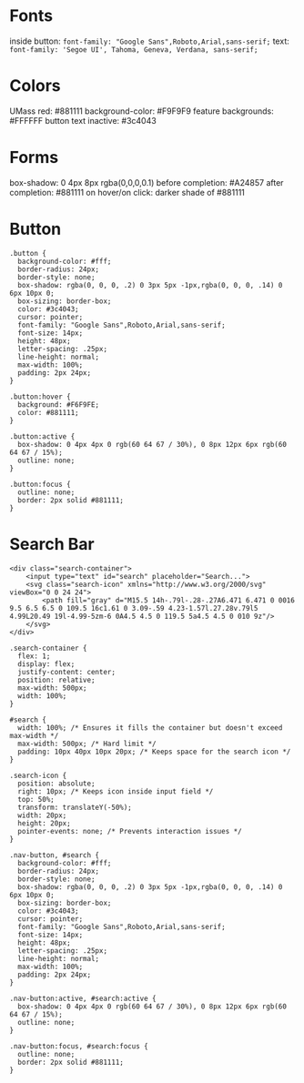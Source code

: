 # Fonts
inside button: `font-family: "Google Sans",Roboto,Arial,sans-serif;`
text: `font-family: 'Segoe UI', Tahoma, Geneva, Verdana, sans-serif;`


# Colors
UMass red: #881111
background-color: #F9F9F9
feature backgrounds: #FFFFFF
button text inactive: #3c4043

# Forms
box-shadow: 0 4px 8px rgba(0,0,0,0.1)
before completion: #A24857
after completion: #881111
on hover/on click: darker shade of #881111

# Button
```
.button {
  background-color: #fff;
  border-radius: 24px;
  border-style: none;
  box-shadow: rgba(0, 0, 0, .2) 0 3px 5px -1px,rgba(0, 0, 0, .14) 0 6px 10px 0;
  box-sizing: border-box;
  color: #3c4043;
  cursor: pointer;
  font-family: "Google Sans",Roboto,Arial,sans-serif;
  font-size: 14px;
  height: 48px;
  letter-spacing: .25px;
  line-height: normal;
  max-width: 100%;
  padding: 2px 24px;
}

.button:hover {
  background: #F6F9FE;
  color: #881111;
}

.button:active {
  box-shadow: 0 4px 4px 0 rgb(60 64 67 / 30%), 0 8px 12px 6px rgb(60 64 67 / 15%);
  outline: none;
}

.button:focus {
  outline: none;
  border: 2px solid #881111;
}
```

# Search Bar
```
<div class="search-container">
    <input type="text" id="search" placeholder="Search...">
    <svg class="search-icon" xmlns="http://www.w3.org/2000/svg" viewBox="0 0 24 24">
        <path fill="gray" d="M15.5 14h-.79l-.28-.27A6.471 6.471 0 0016 9.5 6.5 6.5 0 109.5 16c1.61 0 3.09-.59 4.23-1.57l.27.28v.79l5 4.99L20.49 19l-4.99-5zm-6 0A4.5 4.5 0 119.5 5a4.5 4.5 0 010 9z"/>
    </svg>
</div>
```
```
.search-container {
  flex: 1;
  display: flex;
  justify-content: center;
  position: relative;
  max-width: 500px;
  width: 100%;
}

#search {
  width: 100%; /* Ensures it fills the container but doesn't exceed max-width */
  max-width: 500px; /* Hard limit */
  padding: 10px 40px 10px 20px; /* Keeps space for the search icon */
}

.search-icon {
  position: absolute;
  right: 10px; /* Keeps icon inside input field */
  top: 50%;
  transform: translateY(-50%);
  width: 20px;
  height: 20px;
  pointer-events: none; /* Prevents interaction issues */
}

.nav-button, #search {
  background-color: #fff;
  border-radius: 24px;
  border-style: none;
  box-shadow: rgba(0, 0, 0, .2) 0 3px 5px -1px,rgba(0, 0, 0, .14) 0 6px 10px 0;
  box-sizing: border-box;
  color: #3c4043;
  cursor: pointer;
  font-family: "Google Sans",Roboto,Arial,sans-serif;
  font-size: 14px;
  height: 48px;
  letter-spacing: .25px;
  line-height: normal;
  max-width: 100%;
  padding: 2px 24px;
}

.nav-button:active, #search:active {
  box-shadow: 0 4px 4px 0 rgb(60 64 67 / 30%), 0 8px 12px 6px rgb(60 64 67 / 15%);
  outline: none;
}

.nav-button:focus, #search:focus {
  outline: none;
  border: 2px solid #881111;
}
```